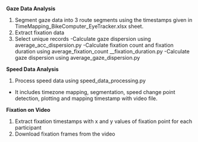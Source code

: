 **Gaze Data Analysis**
1. Segment gaze data into 3 route segments using the timestamps given in TimeMapping_BikeComputer_EyeTracker.xlsx sheet.
2. Extract fixation data
3. Select unique records
-Calculate gaze dispersion using average_acc_dispersion.py
-Calculate fixation count and fixation duration using average_fixation_count __fixation_duration.py 
-Calculate gaze dispersion using average_gaze_dispersion.py


**Speed Data Analysis**
1. Process speed data using speed_data_processing.py
- It includes timezone mapping, segmentation, speed change point detection, plotting and mapping timestamp with video file.


**Fixation on Video**
1. Extract fixation timestamps with x and y values of fixation point for each participant
2. Download fixation frames from the video


